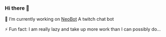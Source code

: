 ### Hi there 👋

🔭 I’m currently working on [NeoBot](https://neobot.pro) A twitch chat bot

⚡ Fun fact: I am really lazy and take up more work than I can possibly do...

<!--
**rdarius/rdarius** is a ✨ _special_ ✨ repository because its `README.md` (this file) appears on your GitHub profile.

Here are some ideas to get you started:

- 🔭 I’m currently working on ...
- 🌱 I’m currently learning ...
- 👯 I’m looking to collaborate on ...
- 🤔 I’m looking for help with ...
- 💬 Ask me about ...
- 📫 How to reach me: ...
- 😄 Pronouns: ...
- ⚡ Fun fact: ...
-->
